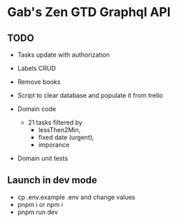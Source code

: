 # Gab's Zen GTD Graphql API

## TODO

-   Tasks update with authorization
-   Labels CRUD
-   Remove books
-   Script to clear database and populate it from trello
-   Domain code

    -   21 tasks filtered by
        -   lessThen2Min,
        -   fixed date (urgent),
        -   imporance

-   Domain unit tests

## Launch in dev mode

-   cp .env.example .env and change values
-   pnpm i or npm i
-   pnpm run dev
